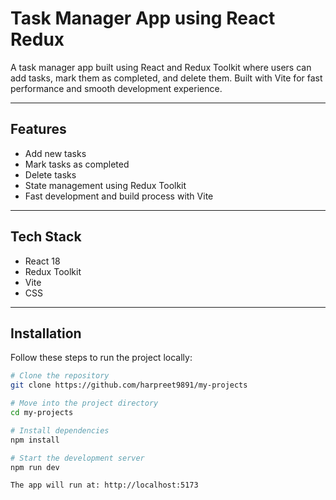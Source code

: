 # Task Manager App using React Redux

A task manager app built using React and Redux Toolkit where users can add tasks, mark them as completed, and delete them. Built with Vite for fast performance and smooth development experience.

---

## Features

- Add new tasks
- Mark tasks as completed
- Delete tasks
- State management using Redux Toolkit
- Fast development and build process with Vite

---

## Tech Stack

- React 18
- Redux Toolkit
- Vite
- CSS

---

## Installation

Follow these steps to run the project locally:

```bash
# Clone the repository
git clone https://github.com/harpreet9891/my-projects

# Move into the project directory
cd my-projects

# Install dependencies
npm install

# Start the development server
npm run dev

The app will run at: http://localhost:5173
